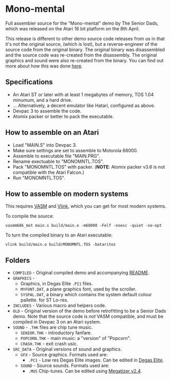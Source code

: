 # Mono-mental

Full assembler source for the "Mono-mental" demo by The Senior Dads, which was released on the Atari 16 bit platform on the 8th April.

This release is different to other demo source code releases from us in that it's not the original source, (which is lost), but a reverse-engineer of the source code from the original binary. The original binary was disassembled and the source code was re-created from the disassembly. The original graphics and sound were also re-created from the binary. You can find out more about how this was done [here](https://github.com/theseniordads/monomental/blob/main/DOCS/README.md).

## Specifications

* An Atari ST or later with at least 1 megabytes of memory, TOS 1.04 minumum, and a hard drive.
* ... Alternatively, a decent emulator like Hatari, configured as above.
* Devpac 3 to assemble the code.
* Atomix packer or better to pack the executable.

## How to assemble on an Atari

* Load "MAIN.S" into Devpac 3.
* Make sure settings are set to assemble to Motorola 68000.
* Assemble to executable file "MAIN.PRG".
* Rename exectuable to "MONOMNTL.TOS".
* Pack "MONOMNTL.TOS" with packer. (**NOTE**: Atomix packer v3.6 is not compatible with the Atari Falcon.)
* Run "MONOMNTL.TOS".

## How to assemble on modern systems

This requires [VASM](http://sun.hasenbraten.de/vasm/https:/) and [Vlink](http://www.compilers.de/vlink.html), which you can get for most modern systems.

To compile the source:

`vasmm68k_mot main.s build/main.o -m68000 -Felf -noesc -quiet -no-opt`

To turn the compiled binary to an Atari executable:

`vlink build/main.o build/MONOMNTL.TOS -bataritos`

## Folders

* `COMPILED` - Original compiled demo and accompanying [README](https://github.com/theseniordads/stfloormat/blob/main/COMPILED/FLOORMAT/STFLRMAT.TXT).
* `GRAPHICS` -
  * Graphics, in Degas Elite `.PI1` files.
  * `MYFONT.DAT`, a plane graphics font, used by the scroller.
  * `SYSPAL.DAT`, a binary which contains the system default colour pallette.
    for ST Lo-res.
* `INCLUDES` - Various macro and helpers code.
* `OLD` - Original version of the demo before retrofitting to be a Senior Dads demo. Note that the source code is *not* VASM compatible, and must be compiled in Devpac 3 on an Atari system.
* `SOUND` - `.THK` files are chip tune music.
  * `SENIOR.THK` - introductory fanfare.
  * `POPCORN.THK` - main music: a "version" of "Popcorn".
  * `CRASH.THK` - exit crash usic.
* `SRC_DATA` - Original versions of sound and graphics.
  * `GFX` - Source graphics. Formats used are:
    * `.PC1` - Low res Degas Elite images. Can be edited in [Degas Elite](https://dhs.nu/files.php?t=single&ID=16).
  * `SOUND` - Source sounds. Formats used are:
    * `.MUS` Chip-tunes. Can be edited using [Megatizer v2.4](https://dhs.nu/files.php?t=single&ID=50).
